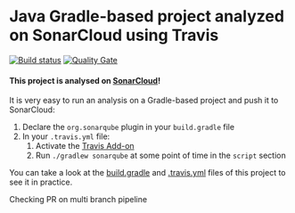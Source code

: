 # Java Gradle-based project analyzed on SonarCloud using Travis

[![Build status](https://travis-ci.org/SonarSource/sq-com_example_java-gradle-travis.svg?branch=master)](https://travis-ci.org/SonarSource/sq-com_example_java-gradle-travis) [![Quality Gate](https://sonarcloud.io/api/project_badges/measure?project=com.sonarqube.examples.java-gradle-travis-project&metric=alert_status)](https://sonarcloud.io/dashboard/index/com.sonarqube.examples.java-gradle-travis-project)

#### This project is analysed on [SonarCloud](https://sonarcloud.io)!

It is very easy to run an analysis on a Gradle-based project and push it to SonarCloud:

1. Declare the `org.sonarqube` plugin in your `build.gradle` file
2. In your `.travis.yml` file:
   1. Activate the [Travis Add-on](https://docs.travis-ci.com/user/sonarcloud/)
   2. Run `./gradlew sonarqube` at some point of time in the `script` section

You can take a look at the
[build.gradle](https://github.com/SonarSource/sq-com_example_java-gradle-travis/blob/master/build.gradle)
and
[.travis.yml](https://github.com/SonarSource/sq-com_example_java-gradle-travis/blob/master/.travis.yml)
files of this project to see it in practice.

Checking PR on multi branch pipeline
